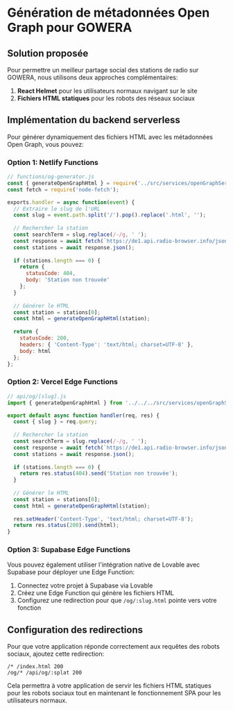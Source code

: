 
# Génération de métadonnées Open Graph pour GOWERA

## Solution proposée

Pour permettre un meilleur partage social des stations de radio sur GOWERA, nous utilisons deux approches complémentaires:

1. **React Helmet** pour les utilisateurs normaux navigant sur le site
2. **Fichiers HTML statiques** pour les robots des réseaux sociaux

## Implémentation du backend serverless

Pour générer dynamiquement des fichiers HTML avec les métadonnées Open Graph, vous pouvez:

### Option 1: Netlify Functions

```js
// functions/og-generator.js
const { generateOpenGraphHtml } = require('../src/services/openGraphService');
const fetch = require('node-fetch');

exports.handler = async function(event) {
  // Extraire le slug de l'URL
  const slug = event.path.split('/').pop().replace('.html', '');
  
  // Rechercher la station
  const searchTerm = slug.replace(/-/g, ' ');
  const response = await fetch(`https://de1.api.radio-browser.info/json/stations/search?name=${encodeURIComponent(searchTerm)}&limit=1`);
  const stations = await response.json();
  
  if (stations.length === 0) {
    return {
      statusCode: 404,
      body: 'Station non trouvée'
    };
  }
  
  // Générer le HTML
  const station = stations[0];
  const html = generateOpenGraphHtml(station);
  
  return {
    statusCode: 200,
    headers: { 'Content-Type': 'text/html; charset=UTF-8' },
    body: html
  };
};
```

### Option 2: Vercel Edge Functions

```js
// api/og/[slug].js
import { generateOpenGraphHtml } from '../../../src/services/openGraphService';

export default async function handler(req, res) {
  const { slug } = req.query;
  
  // Rechercher la station
  const searchTerm = slug.replace(/-/g, ' ');
  const response = await fetch(`https://de1.api.radio-browser.info/json/stations/search?name=${encodeURIComponent(searchTerm)}&limit=1`);
  const stations = await response.json();
  
  if (stations.length === 0) {
    return res.status(404).send('Station non trouvée');
  }
  
  // Générer le HTML
  const station = stations[0];
  const html = generateOpenGraphHtml(station);
  
  res.setHeader('Content-Type', 'text/html; charset=UTF-8');
  return res.status(200).send(html);
}
```

### Option 3: Supabase Edge Functions

Vous pouvez également utiliser l'intégration native de Lovable avec Supabase pour déployer une Edge Function:

1. Connectez votre projet à Supabase via Lovable
2. Créez une Edge Function qui génère les fichiers HTML
3. Configurez une redirection pour que `/og/:slug.html` pointe vers votre fonction

## Configuration des redirections

Pour que votre application réponde correctement aux requêtes des robots sociaux, ajoutez cette redirection:

```
/* /index.html 200
/og/* /api/og/:splat 200
```

Cela permettra à votre application de servir les fichiers HTML statiques pour les robots sociaux tout en maintenant le fonctionnement SPA pour les utilisateurs normaux.
